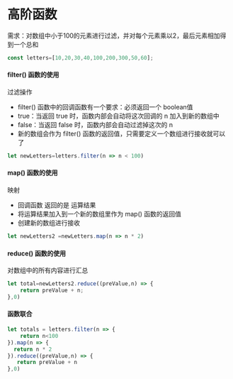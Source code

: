# 高阶函数

需求：对数组中小于100的元素进行过滤，并对每个元素乘以2，最后元素相加得到一个总和

```javascript
const letters=[10,20,30,40,100,200,300,50,60];
```



#### filter() 函数的使用

过滤操作

- filter() 函数中的回调函数有一个要求：必须返回一个 boolean值
- true：当返回 true 时，函数内部会自动将这次回调的 n 加入到新的数组中
- false：当返回 false 时，函数内部会自动过滤掉这次的 n
- 新的数组会作为 filter() 函数的返回值，只需要定义一个数组进行接收就可以了

```javascript
let newLetters=letters.filter(n => n < 100)
```

#### map() 函数的使用

映射

- 回调函数 返回的是 运算结果
- 将运算结果加入到一个新的数组里作为 map() 函数的返回值
- 创建新的数组进行接收

```javascript
let newLetters2 =newLetters.map(n => n * 2)
```

#### reduce() 函数的使用

对数组中的所有内容进行汇总

```javascript
let total=newLetters2.reduce((preValue,n) => {
	return preValue + n;
},0)
```

#### 函数联合

   

```javascript
let totals = letters.filter(n => {
	return n<100
}).map(n => {
  return n * 2
}).reduce((preValue,n) => {
   return preValue + n
},0)
```

